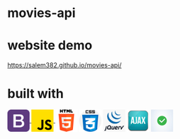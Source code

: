 # movies-api

# website demo

https://salem382.github.io/movies-api/

# built with

<a href ="#"> <img align="center" src="./images/11.png" height="50" width="50"/> </a>
<a href ="#"> <img align="center" src="./images/13.png" height="50" width="50"/> </a>
<a href ="#"> <img align="center" src="./images/14.png" height="50" width="50"/></a>
<a href ="#"> <img align="center" src="./images/15.png" height="50" width="50"/></a>
<a href ="#"> <img align="center" src="./images/16.png" height="50" width="50"/></a>
<a href ="#"> <img align="center" src="./images/20.png" height="50" width="50"/></a>
<a href ="#"> <img align="center" src="./images/21.jpg" height="50" width="50"/></a>


